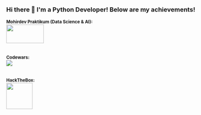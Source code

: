 ### Hi there 👋 I'm a Python Developer! Below are my achievements!

<small><b>Mohirdev Praktikum (Data Science & AI):</b></small><br>
<a href="https://praktikum.mohirdev.uz/certificate/verify?id=prac-aL7J5D6cP" target="_blank">
   <img src="https://encrypted-tbn0.gstatic.com/images?q=tbn:ANd9GcQW61MBwEJUh5OgGEJBhfmWMe6VrLzYLHYfEmo1HzrtVmtFJDTvKziwoAdWjCWrl5zLgZw&usqp=CAU"
     width=100px height=50px>
</a>
<br><br>


<small><b>Codewars:</b></small><br>
<img src="https://www.codewars.com/users/hikmatillo_developer/badges/large">
<br><br>

<small><b>HackTheBox:</b></small><br>
<a href="https://academy.hackthebox.com/achievement/717302/15" target="_blank">
   <img src="https://academy.hackthebox.com/storage/modules/15/logo.png" weight=100px height=70px>
</a>



